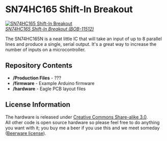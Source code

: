 SN74HC165 Shift-In Breakout
===========================

[![SN74HC165 Shift-In Breakout](https://dlnmh9ip6v2uc.cloudfront.net/images/products/1/1/5/1/2/11512-01_medium.jpg)  
*SN74HC165 Shift-In Breakout (BOB-11512)*](https://www.sparkfun.com/products/11512)

The SN74HC165N is a neat little IC that will take an input of up to 8 parallel lines and produce a single, serial output. It's a great way to increase the number of inputs on a microcontroller.

Repository Contents
-------------------

* **/Production Files** - ???
* **/firmware** - Example Arduino firmware
* **/hardware** - Eagle PCB layout files

License Information
-------------------

The hardware is released under [Creative Commons Share-alike 3.0](http://creativecommons.org/licenses/by-sa/3.0/).  
All other code is open source hardware so please feel free to do anything you want with it; you buy me a beer if you use this and we meet someday ([Beerware license](http://en.wikipedia.org/wiki/Beerware)).
